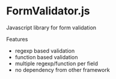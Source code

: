 FormValidator.js
================

Javascript library for form validation

Features

* regexp based validation
* function based validation
* multiple regexp/function per field
* no dependency from other framework
